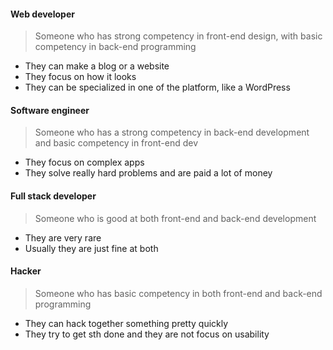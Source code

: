 #### Web developer
> Someone who has strong competency in front-end design, with basic competency in back-end programming
* They can make a blog or a website
* They focus on how it looks
* They can be specialized in one of the platform, like a WordPress

#### Software engineer 
> Someone who has a strong competency in back-end development and basic competency in front-end dev
 * They focus on complex apps
 * They solve really hard problems and are paid a lot of money 
  
#### Full stack developer
> Someone who is good at both front-end and back-end development
 * They are very rare 
 * Usually they are just fine at both 

#### Hacker
> Someone who has basic competency in both front-end and back-end programming
 * They can hack together something pretty quickly 
 * They try to get sth done and they are not focus on usability 

